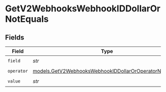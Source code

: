 # GetV2WebhooksWebhookIDDollarOrNotEquals


## Fields

| Field                                                                                                                  | Type                                                                                                                   | Required                                                                                                               | Description                                                                                                            |
| ---------------------------------------------------------------------------------------------------------------------- | ---------------------------------------------------------------------------------------------------------------------- | ---------------------------------------------------------------------------------------------------------------------- | ---------------------------------------------------------------------------------------------------------------------- |
| `field`                                                                                                                | *str*                                                                                                                  | :heavy_check_mark:                                                                                                     | N/A                                                                                                                    |
| `operator`                                                                                                             | [models.GetV2WebhooksWebhookIDDollarOrOperatorNotEquals](../models/getv2webhookswebhookiddollaroroperatornotequals.md) | :heavy_check_mark:                                                                                                     | N/A                                                                                                                    |
| `value`                                                                                                                | *str*                                                                                                                  | :heavy_check_mark:                                                                                                     | N/A                                                                                                                    |